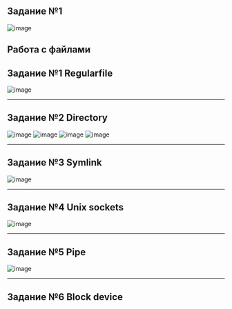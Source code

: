 Задание №1
---
![image](https://user-images.githubusercontent.com/97594290/217157955-1dcfb332-f17f-44ab-9ca7-87a6d293c583.png)

Работа с файлами
---
Задание №1 Regularfile</br>
--
![image](https://user-images.githubusercontent.com/97594290/217160128-0f3b8341-25cf-4e09-9953-a74aebc94ece.png)

---
Задание №2 Directory</br>
--
![image](https://user-images.githubusercontent.com/97594290/217160501-8667abda-7562-4956-881a-6a0acfa9d541.png)
![image](https://user-images.githubusercontent.com/97594290/217160686-371136b8-0eb0-49cb-b617-9e1a1686d657.png)
![image](https://user-images.githubusercontent.com/97594290/217160959-732041c8-abb2-4b96-ade7-cc2268877ffd.png)
![image](https://user-images.githubusercontent.com/97594290/217161346-7acd1915-1da9-4bd0-bc4b-d4342f089c6b.png)

---
Задание №3 Symlink</br>
--
![image](https://user-images.githubusercontent.com/97594290/217161976-5417aa97-5799-4d75-9cd2-41b9941c26a3.png)

---
Задание №4 Unix sockets</br>
--
![image](https://user-images.githubusercontent.com/97594290/217163718-d028a22a-1b30-410a-a6f9-2238b5131893.png)

---
Задание №5 Pipe</br>
--
![image](https://user-images.githubusercontent.com/97594290/217169666-ea9d0fc9-c3e6-4512-8bfd-229628c861f6.png)

---
Задание №6 Block device</br>
--

